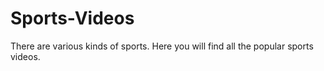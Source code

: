 # Sports-Videos
There are various kinds of sports. Here you will find all the popular sports videos. 
